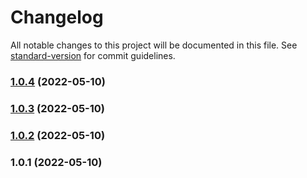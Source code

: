 # Changelog

All notable changes to this project will be documented in this file. See [standard-version](https://github.com/conventional-changelog/standard-version) for commit guidelines.

### [1.0.4](https://github.com/Foreinyel/moon-kafka/compare/v1.0.3...v1.0.4) (2022-05-10)

### [1.0.3](https://github.com/Foreinyel/moon-kafka/compare/v1.0.2...v1.0.3) (2022-05-10)

### [1.0.2](https://github.com/Foreinyel/moon-kafka/compare/v1.0.1...v1.0.2) (2022-05-10)

### 1.0.1 (2022-05-10)
